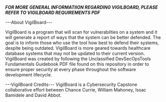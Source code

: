 ***FOR MORE GENERAL INFORMATIION REGARDING VIGILBOARD, PLEASE REFER TO VIGILBOARD REQUIREMENTS PDF***

---About VigilBoard---

VigilBoard is a program that will scan for vulnerabilties on a system and it will generate a report of ways that the system can be better defended. The goal is to inform those who use the tool how best to defend their systems, despite being outdated.
VigilBoard is more geared towards healthcare database systems that may not be updated to their current version.
VigilBoard was created by following the Unclassified DevSecOpsTools Fundamentals Guidebook PDF file found on this repository in order to ensure proper security at every phase throughout the software development lifecycle.

---VigilBoard Credits---
VigilBoard is a Cybersecurity Capstone collaborative effort between Chance Currie, William Mahoney, Issac Bamidele and David Abbot.
